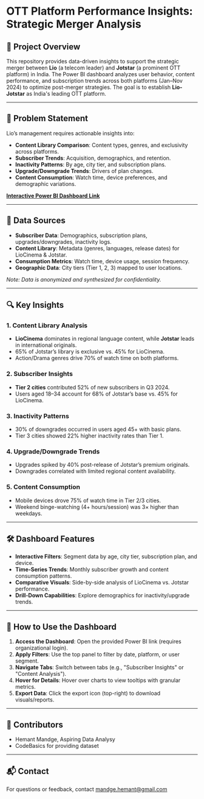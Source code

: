 # OTT Platform Performance Insights: Strategic Merger Analysis

## 📌 Project Overview
This repository provides data-driven insights to support the strategic merger between **Lio** (a telecom leader) and **Jotstar** (a prominent OTT platform) in India. The Power BI dashboard analyzes user behavior, content performance, and subscription trends across both platforms (Jan–Nov 2024) to optimize post-merger strategies. The goal is to establish **Lio-Jotstar** as India's leading OTT platform.

---

## 🎯 Problem Statement
Lio’s management requires actionable insights into:
- **Content Library Comparison**: Content types, genres, and exclusivity across platforms.
- **Subscriber Trends**: Acquisition, demographics, and retention.
- **Inactivity Patterns**: By age, city tier, and subscription plans.
- **Upgrade/Downgrade Trends**: Drivers of plan changes.
- **Content Consumption**: Watch time, device preferences, and demographic variations.

[**Interactive Power BI Dashboard Link**](https://app.powerbi.com/view?r=eyJrIjoiYTJiMmNkNWItYmRiZC00YzkwLWJjOGYtNzdlYjg3NjAxNDc1IiwidCI6ImM2ZTU0OWIzLTVmNDUtNDAzMi1hYWU5LWQ0MjQ0ZGM1YjJjNCJ9)

---

## 📂 Data Sources
- **Subscriber Data**: Demographics, subscription plans, upgrades/downgrades, inactivity logs.
- **Content Library**: Metadata (genres, languages, release dates) for LioCinema & Jotstar.
- **Consumption Metrics**: Watch time, device usage, session frequency.
- **Geographic Data**: City tiers (Tier 1, 2, 3) mapped to user locations.

*Note: Data is anonymized and synthesized for confidentiality.*

---

## 🔍 Key Insights

### 1. **Content Library Analysis**
- **LioCinema** dominates in regional language content, while **Jotstar** leads in international originals.
- 65% of Jotstar’s library is exclusive vs. 45% for LioCinema.
- Action/Drama genres drive 70% of watch time on both platforms.

### 2. **Subscriber Insights**
- **Tier 2 cities** contributed 52% of new subscribers in Q3 2024.
- Users aged 18–34 account for 68% of Jotstar’s base vs. 45% for LioCinema.

### 3. **Inactivity Patterns**
- 30% of downgrades occurred in users aged 45+ with basic plans.
- Tier 3 cities showed 22% higher inactivity rates than Tier 1.

### 4. **Upgrade/Downgrade Trends**
- Upgrades spiked by 40% post-release of Jotstar’s premium originals.
- Downgrades correlated with limited regional content availability.

### 5. **Content Consumption**
- Mobile devices drove 75% of watch time in Tier 2/3 cities.
- Weekend binge-watching (4+ hours/session) was 3× higher than weekdays.

---

## 🛠️ Dashboard Features
- **Interactive Filters**: Segment data by age, city tier, subscription plan, and device.
- **Time-Series Trends**: Monthly subscriber growth and content consumption patterns.
- **Comparative Visuals**: Side-by-side analysis of LioCinema vs. Jotstar performance.
- **Drill-Down Capabilities**: Explore demographics for inactivity/upgrade trends.

---

## 🚀 How to Use the Dashboard
1. **Access the Dashboard**: Open the provided Power BI link (requires organizational login).
2. **Apply Filters**: Use the top panel to filter by date, platform, or user segment.
3. **Navigate Tabs**: Switch between tabs (e.g., "Subscriber Insights" or "Content Analysis").
4. **Hover for Details**: Hover over charts to view tooltips with granular metrics.
5. **Export Data**: Click the export icon (top-right) to download visuals/reports.

---

## 👥 Contributors
- Hemant Mandge, Aspiring Data Analysy
- CodeBasics for providing dataset

---

## 📬 Contact
For questions or feedback, contact mandge.hemant@gmail.com

